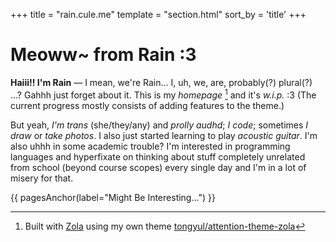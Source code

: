 +++
title = "rain.cule.me"
template = "section.html"
sort_by = 'title'
+++

# Meoww~ from Rain :3

**Haiii!! I'm Rain** — I mean, we're Rain... I, uh, we, are, probably(?)
plural(?) ...? Gahhh just forget about it. This is my *homepage* [^zola] and
it's *w.i.p.* :3 (The current progress mostly consists of adding features to
the theme.)

But yeah, *I'm trans* (she/they/any) and *prolly audhd*; *I code*; sometimes *I
draw* or *take photos*. I also just started learning to play *acoustic guitar*.
I'm also uhhh in some academic trouble? I'm interested in programming languages
and hyperfixate on thinking about stuff completely unrelated from school
(beyond course scopes) every single day and I'm in a lot of misery for that.

{{ pagesAnchor(label="Might Be Interesting…") }}

[^zola]: Built with [Zola](https://getzola.org) using my own theme
    [tongyul/attention-theme-zola](https://tongyul.github.io/attention-theme-zola)
